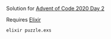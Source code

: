 Solution for [Advent of Code 2020 Day 2](https://adventofcode.com/2020/day/2)

Requires [Elixir](https://elixir-lang.org/install.html)

```
elixir puzzle.exs
```